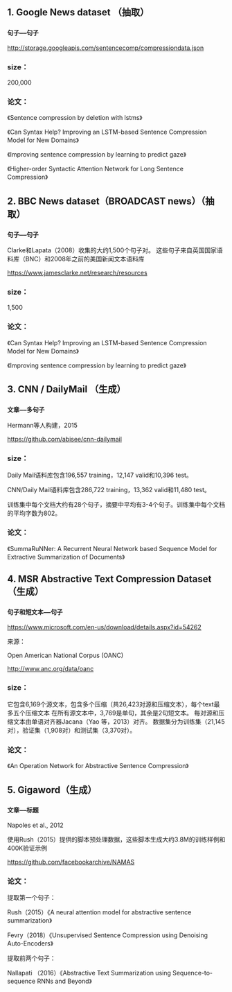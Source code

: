 ##  1. Google News dataset （抽取）

### `句子——句子`

http://storage.googleapis.com/sentencecomp/compressiondata.json

### size：

200,000

### 论文：

《Sentence compression by deletion with lstms》

《Can Syntax Help? Improving an LSTM-based Sentence Compression Model for New Domains》

《Improving sentence compression by learning to predict gaze》

《Higher-order Syntactic Attention Network for Long Sentence Compression》

##	2. BBC News dataset（BROADCAST news）（抽取）

### `句子——句子`

Clarke和Lapata（2008）收集的大约1,500个句子对。 这些句子来自英国国家语料库（BNC）和2008年之前的美国新闻文本语料库

https://www.jamesclarke.net/research/resources

### size：

1,500

### 论文：

《Can Syntax Help? Improving an LSTM-based Sentence Compression Model for New Domains》

《Improving sentence compression by learning to predict gaze》

##	3. CNN / DailyMail （生成）

### `文章——多句子`

Hermann等人构建，2015

https://github.com/abisee/cnn-dailymail

### size：

Daily Mail语料库包含196,557 training，12,147 valid和10,396 test。

CNN/Daily Mail语料库包含286,722 training，13,362 valid和11,480 test。

训练集中每个文档大约有28个句子，摘要中平均有3-4个句子。训练集中每个文档的平均字数为802。

### 论文：

《SummaRuNNer: A Recurrent Neural Network based Sequence Model for Extractive Summarization of Documents》

##	4. MSR Abstractive Text Compression Dataset（生成）

### `句子和短文本——句子`

https://www.microsoft.com/en-us/download/details.aspx?id=54262

来源：

Open American National Corpus (OANC)

http://www.anc.org/data/oanc

### size：

它包含6,169个源文本，包含多个压缩（共26,423对源和压缩文本），每个text最多五个压缩文本
在所有源文本中，3,769是单句，其余是2句短文本。 每对源和压缩文本由单语对齐器Jacana（Yao
等，2013）对齐。 数据集分为训练集（21,145对），验证集（1,908对）和测试集（3,370对）。

### 论文：

《An Operation Network for Abstractive Sentence Compression》

##	5. Gigaword（生成）

### `文章——标题`

Napoles et al., 2012

使用Rush（2015）提供的脚本预处理数据，这些脚本生成大约3.8M的训练样例和400K验证示例

https://github.com/facebookarchive/NAMAS

### 论文：

提取第一个句子：

Rush（2015）《A neural attention model for abstractive sentence summarization》

Fevry（2018）《Unsupervised Sentence Compression using Denoising Auto-Encoders》

提取前两个句子：

Nallapati （2016）《Abstractive Text Summarization using Sequence-to-sequence RNNs and Beyond》



